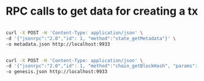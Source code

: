  # RPC calls to get data for creating a tx
 
 ```bash

 curl -X POST -H 'Content-Type: application/json' \
 -d '{"jsonrpc":"2.0","id": 1, "method":"state_getMetadata"}' \
 -o metadata.json http://localhost:9933

```

```bash

curl -X POST -H 'Content-Type: application/json' \
-d '{"jsonrpc":"2.0","id": 1, "method":"chain_getBlockHash", "params": [0]}' \
-o genesis.json http://localhost:9933

```